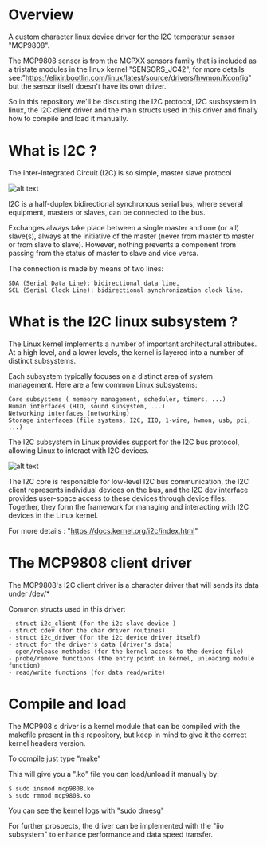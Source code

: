 
# Overview

A custom character linux device driver for the  I2C temperatur sensor "MCP9808".

The MCP9808 sensor is from the MCPXX sensors family that is included as a tristate modules in the linux kernel "SENSORS_JC42", for more details see:"https://elixir.bootlin.com/linux/latest/source/drivers/hwmon/Kconfig" but the sensor itself doesn't have its own driver.

So in this repository we'll be discusting the I2C protocol, I2C susbsystem in linux, the I2C client driver and the main structs used in this driver and finally how to compile and load it manually.

# What is I2C ?

The Inter-Integrated Circuit (I2C) is so simple, master slave protocol 


![alt text](https://www.google.com/url?sa=i&url=https%3A%2F%2Fai.thestempedia.com%2Fdocs%2Fevive%2Fevive-technical-specifications%2Farduino-core-interface%2Fi2c-communication%2F&psig=AOvVaw15Zeecqcpk5ZCEhMovrbsq&ust=1695117507497000&source=images&cd=vfe&opi=89978449&ved=0CBAQjRxqFwoTCIjY9Pnys4EDFQAAAAAdAAAAABAE) 

I2C is a half-duplex bidirectional synchronous serial bus, where several equipment, masters or slaves, can be connected to the bus.

Exchanges always take place between a single master and one (or all) slave(s), always at the initiative of the master (never from master to master or from slave to slave). However, nothing prevents a component from passing from the status of master to slave and vice versa.

The connection is made by means of two lines:

    SDA (Serial Data Line): bidirectional data line,
    SCL (Serial Clock Line): bidirectional synchronization clock line.

# What is the I2C linux subsystem ?

The Linux kernel implements a number of important architectural attributes. At a high level, and a lower levels, the kernel is layered into a number of distinct subsystems.

Each subsystem typically focuses on a distinct area of system management. Here are a few common Linux subsystems:

    Core subsystems ( memeory management, scheduler, timers, ...)
    Human interfaces (HID, sound subsystem, ...)
    Networking interfaces (networking)
    Storage interfaces (file systems, I2C, IIO, 1-wire, hwmon, usb, pci, ...)
    
The I2C subsystem in Linux provides support for the I2C bus protocol, allowing Linux to interact with I2C devices. 

![alt text](https://anantobc.files.wordpress.com/2017/03/linux_i2c_subsystem.png?w=551&h=441)

The I2C core is responsible for low-level I2C bus communication, the I2C client represents individual devices on the bus, and the I2C dev interface provides user-space access to these devices through device files. Together, they form the framework for managing and interacting with I2C devices in the Linux kernel.

For more details : "https://docs.kernel.org/i2c/index.html"

# The MCP9808 client driver

The MCP9808's I2C client driver is a character driver that will sends its data under /dev/* 

Common structs used in this driver:

    - struct i2c_client (for the i2c slave device )
    - struct cdev (for the char driver routines)
    - struct i2c_driver (for the i2c device driver itself)
    - struct for the driver's data (driver's data)
    - open/release methodes (for the kernel access to the device file)
    - probe/remove functions (the entry point in kernel, unloading module function)
    - read/write functions (for data read/write)

# Compile and load

The MCP908's driver is a kernel module that can be compiled with the makefile present in this repository, but keep in mind to give it the correct kernel headers version.

To compile just type "make"

This will give you a ".ko" file you can load/unload it manually by:

    $ sudo insmod mcp9808.ko 
    $ sudo rmmod mcp9808.ko 

You can see the kernel logs with "sudo dmesg"



For further prospects, the driver can be implemented with the "iio subsystem" to enhance performance and data speed transfer.
